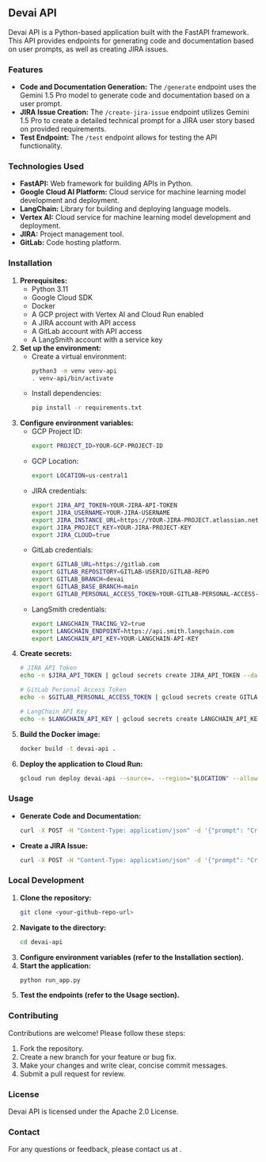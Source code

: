 ## Devai API

Devai API is a Python-based application built with the FastAPI framework. This API provides endpoints for generating code and documentation based on user prompts, as well as creating JIRA issues.

### Features

* **Code and Documentation Generation:** The `/generate` endpoint uses the Gemini 1.5 Pro model to generate code and documentation based on a user prompt.
* **JIRA Issue Creation:** The `/create-jira-issue` endpoint utilizes Gemini 1.5 Pro to create a detailed technical prompt for a JIRA user story based on provided requirements.
* **Test Endpoint:** The `/test` endpoint allows for testing the API functionality.

### Technologies Used

* **FastAPI:** Web framework for building APIs in Python.
* **Google Cloud AI Platform:** Cloud service for machine learning model development and deployment.
* **LangChain:** Library for building and deploying language models.
* **Vertex AI:** Cloud service for machine learning model development and deployment.
* **JIRA:** Project management tool.
* **GitLab:** Code hosting platform.

### Installation

1.  **Prerequisites:**
    * Python 3.11
    * Google Cloud SDK
    * Docker
    * A GCP project with Vertex AI and Cloud Run enabled
    * A JIRA account with API access
    * A GitLab account with API access
    * A LangSmith account with a service key
2.  **Set up the environment:**
    * Create a virtual environment:
        ```bash
        python3 -m venv venv-api
        . venv-api/bin/activate
        ```
    * Install dependencies:
        ```bash
        pip install -r requirements.txt
        ```
3.  **Configure environment variables:**
    * GCP Project ID:
        ```bash
        export PROJECT_ID=YOUR-GCP-PROJECT-ID
        ```
    * GCP Location:
        ```bash
        export LOCATION=us-central1
        ```
    * JIRA credentials:
        ```bash
        export JIRA_API_TOKEN=YOUR-JIRA-API-TOKEN
        export JIRA_USERNAME=YOUR-JIRA-USERNAME
        export JIRA_INSTANCE_URL=https://YOUR-JIRA-PROJECT.atlassian.net
        export JIRA_PROJECT_KEY=YOUR-JIRA-PROJECT-KEY
        export JIRA_CLOUD=true
        ```
    * GitLab credentials:
        ```bash
        export GITLAB_URL=https://gitlab.com
        export GITLAB_REPOSITORY=GITLAB-USERID/GITLAB-REPO
        export GITLAB_BRANCH=devai
        export GITLAB_BASE_BRANCH=main
        export GITLAB_PERSONAL_ACCESS_TOKEN=YOUR-GITLAB-PERSONAL-ACCESS-TOKEN
        ```
    * LangSmith credentials:
        ```bash
        export LANGCHAIN_TRACING_V2=true
        export LANGCHAIN_ENDPOINT=https://api.smith.langchain.com
        export LANGCHAIN_API_KEY=YOUR-LANGCHAIN-API-KEY
        ```
4.  **Create secrets:**
    ```bash
    # JIRA API Token
    echo -n $JIRA_API_TOKEN | gcloud secrets create JIRA_API_TOKEN --data-file=-

    # GitLab Personal Access Token
    echo -n $GITLAB_PERSONAL_ACCESS_TOKEN | gcloud secrets create GITLAB_PERSONAL_ACCESS_TOKEN --data-file=-

    # LangChain API Key
    echo -n $LANGCHAIN_API_KEY | gcloud secrets create LANGCHAIN_API_KEY --data-file=-
    ```
5.  **Build the Docker image:**
    ```bash
    docker build -t devai-api .
    ```
6.  **Deploy the application to Cloud Run:**
    ```bash
    gcloud run deploy devai-api --source=. --region="$LOCATION" --allow-unauthenticated --service-account vertex-client --set-env-vars PROJECT_ID="$PROJECT_ID" --set-env-vars LOCATION="$LOCATION" --set-env-vars GITLAB_URL="$GITLAB_URL" --set-env-vars GITLAB_REPOSITORY="$GITLAB_REPOSITORY" --set-env-vars GITLAB_BRANCH="$GITLAB_BRANCH" --set-env-vars GITLAB_BASE_BRANCH="$GITLAB_BASE_BRANCH" --set-env-vars JIRA_USERNAME="$JIRA_USERNAME" --set-env-vars JIRA_INSTANCE_URL="$JIRA_INSTANCE_URL" --set-env-vars JIRA_PROJECT_KEY="$JIRA_PROJECT_KEY" --set-env-vars LANGCHAIN_TRACING_V2="$LANGCHAIN_TRACING_V2" --set-env-vars JIRA_CLOUD="$JIRA_CLOUD" --update-secrets="LANGCHAIN_API_KEY=LANGCHAIN_API_KEY:latest" --update-secrets="GITLAB_PERSONAL_ACCESS_TOKEN=GITLAB_PERSONAL_ACCESS_TOKEN:latest" --update-secrets="JIRA_API_TOKEN=JIRA_API_TOKEN:latest" --min-instances=1 --max-instances=3
    ```

### Usage

* **Generate Code and Documentation:**
    ```bash
    curl -X POST -H "Content-Type: application/json" -d '{"prompt": "Create a Python function that takes two numbers as input and returns their sum."}' <your-cloud-run-service-url>/generate
    ```
* **Create a JIRA Issue:**
    ```bash
    curl -X POST -H "Content-Type: application/json" -d '{"prompt": "Create a webpage to manage team off-site sessions. Session schema: id, time, topic, speaker. Provide HTML, JavaScript and CSS. Add backend API using FASTAPI framework."}' <your-cloud-run-service-url>/create-jira-issue
    ```

### Local Development

1.  **Clone the repository:**
    ```bash
    git clone <your-github-repo-url>
    ```
2.  **Navigate to the directory:**
    ```bash
    cd devai-api
    ```
3.  **Configure environment variables (refer to the Installation section).**
4.  **Start the application:**
    ```bash
    python run_app.py
    ```
5.  **Test the endpoints (refer to the Usage section).**

### Contributing

Contributions are welcome! Please follow these steps:

1.  Fork the repository.
2.  Create a new branch for your feature or bug fix.
3.  Make your changes and write clear, concise commit messages.
4.  Submit a pull request for review.

### License

Devai API is licensed under the Apache 2.0 License.

### Contact

For any questions or feedback, please contact us at <your-contact-email>.
